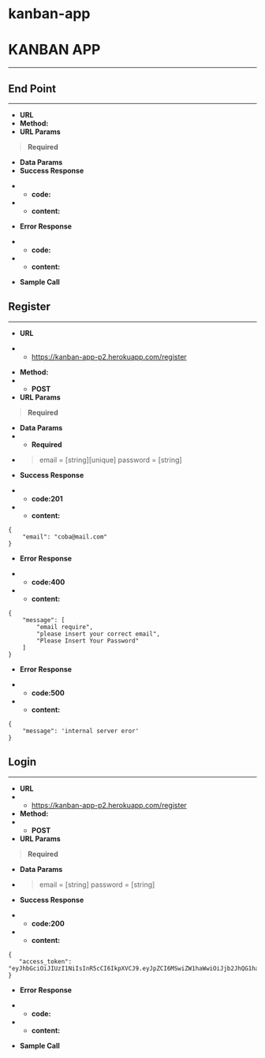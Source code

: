 # kanban-app
# **KANBAN APP**
___

## **End Point**
___
* **URL**
* **Method:**
* **URL Params**
>**Required**

* **Data Params**
* **Success Response**
- * **code:**
- * **content:**
* **Error Response**
- * **code:**
- * **content:**
 
* **Sample Call**

## **Register**
___
* **URL**
- * https://kanban-app-p2.herokuapp.com/register
* **Method:**
* - **POST**
* **URL Params**
>**Required**

* **Data Params**
* - **Required**
* > email = [string][unique]
 password = [string]
* **Success Response**
- * **code:201**
- * **content:**
```
{
    "email": "coba@mail.com"
}
```
* **Error Response**
- * **code:400**
- * **content:**
```
{
    "message": [
        "email require",
        "please insert your correct email",
        "Please Insert Your Password"
    ]
}
```
* **Error Response**
- * **code:500**
- * **content:**
```
{
    "message": 'internal server eror'
}
```
## **Login**
___
* **URL**
* - https://kanban-app-p2.herokuapp.com/register
* **Method:**
* - **POST**
* **URL Params**
>**Required**

* **Data Params**
* > email = [string]
password = [string]
* **Success Response**
- * **code:200**
- * **content:**
 ```
 {
    "access_token": "eyJhbGciOiJIUzI1NiIsInR5cCI6IkpXVCJ9.eyJpZCI6MSwiZW1haWwiOiJjb2JhQG1haWwuY29tIiwiaWF0IjoxNjA2Nzg1OTUyfQ.h1An6Swgb_C47qN7V1fHi9Xg62KqTEbI1ibRVZnQhuc"
}
```
* **Error Response**
- * **code:**
- * **content:**
 
* **Sample Call**
